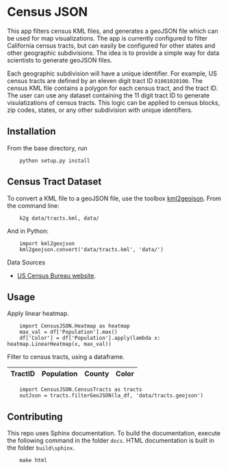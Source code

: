 # Census JSON

This app filters census KML files, and generates a geoJSON file which can be used for map visualizations. The app is currently configured to filter California census tracts, but can easily be configured for other states and other geographic subdivisions. The idea is to provide a simple way for data scientists to generate geoJSON files.

Each geographic subdivision will have a unique identifier. For example, US census tracts are defined by an eleven digit tract ID `01001020100`. The census KML file contains a polygon for each census tract, and the tract ID. The user can use any dataset containing the 11 digit tract ID to generate visulatizations of  census tracts. This logic can be applied to census blocks, zip codes, states, or any other subdivision with unique identifiers.


## Installation
From the base directory, run

		python setup.py install


## Census Tract Dataset
To convert a KML file to a geoJSON file, use the toolbox [kml2geojson](https://github.com/mrcagney/kml2geojson). From the command line:
		
		k2g data/tracts.kml, data/
		
And in Python:
		
		import kml2geojson
		kml2geojson.convert('data/tracts.kml', 'data/')

Data Sources
* [US Census Bureau website](https://www.census.gov/geographies/mapping-files/time-series/geo/kml-cartographic-boundary-files.html).

## Usage

Apply linear heatmap.

		import CensusJSON.Heatmap as heatmap
		max_val = df['Population'].max()
		df['Color'] = df['Population'].apply(lambda x: heatmap.LinearHeatmap(x, max_val))


Filter to census tracts, using a dataframe.

| TractID | Population | County | Color |
| -- | -- | -- | -- |

		import CensusJSON.CensusTracts as tracts
		outJson = tracts.filterGeoJSON(la_df, 'data/tracts.geojson')


## Contributing
This repo uses Sphinx documentation. To build the documentation, execute the following command in the folder `docs`. HTML documentation is built in the folder `build\sphinx`.


		make html

